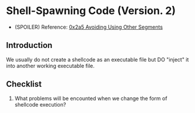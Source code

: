 # Shell-Spawning Code (Version. 2)

* (SPOILER) Reference: [0x2a5 Avoiding Using Other Segments](https://bista.sites.dmi.unipg.it/didattica/sicurezza-pg/buffer-overrun/hacking-book/0x2a0-writing_shellcode.html)

## Introduction
We usually do not create a shellcode as an executable file but DO "inject" it into another working executable file.

## Checklist
1. What problems will be encounted when we change the form of shellcode execution?
